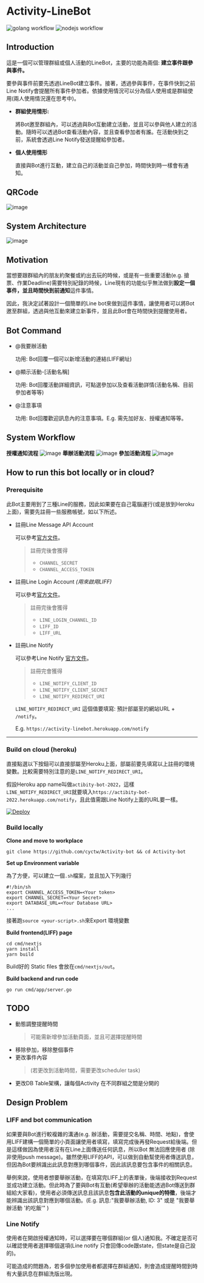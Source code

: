 # Activity-LineBot
![golang workflow](https://github.com/cyctw/Activity-bot/actions/workflows/golangci-lint.yml/badge.svg)
![nodejs workflow](https://github.com/cyctw/Activity-bot/actions/workflows/nodejs-build.yml/badge.svg)



## Introduction
這是一個可以管理群組或個人活動的LineBot，主要的功能為兩個: **建立事件跟參與事件。**

要參與事件前要先透過LineBot建立事件。接著，透過參與事件，在事件快到之前Line Notify會提醒所有事件參加者。依據使用情況可以分為個人使用或是群組使用(兩人使用情況還在思考中)。

- **群組使用情形:**

    將Bot邀至群組內，可以透過與Bot互動建立活動，並且可以參與他人建立的活動。隨時可以透過Bot查看活動內容，並且查看參加者有誰。在活動快到之前，系統會透過Line Notify發送提醒給參加者。

- **個人使用情形**
    
    直接與Bot進行互動，建立自己的活動並自己參加，時間快到時一樣會有通知。
## QRCode
![image](static/images/Activity-bot-qrcode.png)
## System Architecture

![image](static/images/ActivityBot.drawio.png)

## Motivation
當想要跟群組內的朋友約聚餐或約出去玩的時候，或是有一些重要活動(e.g. 搶票、作業Deadline)需要特別紀錄的時候，Line現有的功能似乎無法做到**設定一個事件，並且時間快到前通知**這件事情。

因此，我決定試著設計一個簡單的Line bot來做到這件事情，讓使用者可以將Bot邀至群組，透過與他互動來建立新事件，並且此Bot會在時間快到提醒使用者。



## Bot Command
- @我要辦活動
    
    功用: Bot回覆一個可以新增活動的連結(LIFF網址)
- @顯示活動-[活動名稱]

    功用: Bot回覆活動詳細資訊，可點選參加以及查看活動詳情(活動名稱、目前參加者等等)
- @注意事項
    
    功用: Bot回覆歡迎訊息內的注意事項。E.g. 需先加好友、授權通知等等。
## System Workflow
**授權通知流程**
![image](static/images/ActivityBot-NotifyFlow.drawio.png)
**舉辦活動流程**
![image](static/images/ActivityBot-CreateActivityFlow.drawio.png)
**參加活動流程**
![image](static/images/ActivityBot-AttendActivityFlow.drawio.png)


## How to run this bot locally or in cloud?
### Prerequisite
此Bot主要用到了三種Line的服務，因此如果要在自己電腦運行(或是放到Heroku上面)，需要先註冊一些服務帳號，如以下所述。
- 註冊Line Message API Account

    可以參考[官方文件](https://developers.line.biz/zh-hant/docs/messaging-api/getting-started/)。

    > 註冊完後會獲得
    > - `CHANNEL_SECRET`
    > - `CHANNEL_ACCESS_TOKEN`
- 註冊Line Login Account *(用來啟用LIFF)*

    可以參考[官方文件](https://developers.line.biz/en/docs/liff/registering-liff-apps/)。

    > 註冊完後會獲得
    > - `LINE_LOGIN_CHANNEL_ID`
    > - `LIFF_ID`
    > - `LIFF_URL`

- 註冊Line Notify

    可以參考Line Notify [官方文件](https://notify-bot.line.me/doc/en/)。

    > 註冊完會獲得
    > - `LINE_NOTIFY_CLIENT_ID`
    > - `LINE_NOTIFY_CLIENT_SECRET`
    > - `LINE_NOTIFY_REDIRECT_URI`

    `LINE_NOTIFY_REDIRECT_URI` 這個值要填寫: 預計部屬至的網站URL + `/notify`。
    
    E.g. `https://activity-linebot.herokuapp.com/notify`

---
### Build on cloud (heroku)
直接點選以下按鈕可以直接部屬至Heroku上面，部屬前要先填寫以上註冊的環境變數。比較需要特別注意的是`LINE_NOTIFY_REDIRECT_URI`。

假設Heroku app name叫做`actibity-bot-2022`，這樣`LINE_NOTIFY_REDIRECT_URI`就要填入`https://actibity-bot-2022.herokuapp.com/notify`，且此值需跟Line Notify上面的URL要一樣。


[![Deploy](https://www.herokucdn.com/deploy/button.svg)](https://heroku.com/deploy)

### Build locally
**Clone and move to workplace**
```
git clone https://github.com/cyctw/Activity-bot && cd Activity-bot
```
**Set up Environment variable**

為了方便，可以建立一個`.sh`檔案，並且加入下列幾行
```
#!/bin/sh
export CHANNEL_ACCESS_TOKEN=<Your token>
export CHANNEL_SECRET=<Your Secret>
export DATABASE_URL=<Your Database URL>
...
```
接著跑`source <your-script>.sh`來Export 環境變數

**Build frontend(LIFF) page**
```
cd cmd/nextjs
yarn install
yarn build
```
Build好的 Static files 會放在`cmd/nextjs/out`。

**Build backend and run code**
```
go run cmd/app/server.go
```

## TODO
- 動態調整提醒時間
    > 可能需新增參加活動頁面，並且可選擇提醒時間
- 移除參加，移除整個事件
- 更改事件內容
    > (若更改到活動時間，需要更改scheduler task)
- 更改DB Table架構，讓每個Activity 在不同群組之間是分開的

## Design Problem
### LIFF and bot communication
如果要與Bot進行較複雜的溝通(e.g. 辦活動，需要提交名稱、時間、地點)，會使用LIFF建構一個簡單的小頁面讓使用者填寫，填寫完成後再發Request給後端。但是這樣做因為使用者沒有在Line上面傳送任何訊息，所以Bot 無法回應使用者 (除非使用push message)。雖然使用LIFF的API，可以做到自動幫使用者傳送訊息，但因為Bot要辨識出此訊息對應到哪個事件，因此該訊息要包含事件的相關訊息。

舉例來說，使用者想要舉辦活動，在填寫完LIFF上的表單後，後端接收到Request並成功建立活動。但此時為了要與Bot有互動(希望舉辦的活動能透過Bot傳送到群組給大家看)，使用者必須傳送訊息且該訊息**包含此活動的unique的特徵**，後端才能辨識出該訊息對應到哪個活動。(E.g. 訊息:"我要舉辦活動, ID: 3" 或是 "我要舉辦活動 '約吃飯'" )
### Line Notify
使用者在開啟授權通知時，可以選擇要在哪個群組(or 個人)通知我。不確定是否可以確認使用者選擇哪個選項(Line notify 只會回傳code跟state，但state是自己設的)。

可能造成的問題為，若多個參加使用者都選擇在群組通知，則會造成提醒時間到時有大量訊息在群組洗版出現。